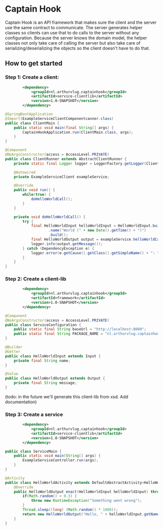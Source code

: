 # Captain Hook

Captain Hook is an API framework that makes sure the client and the server use the same contract to communicate.
The server generates helper classes so clients can use that to do calls to the server without any configuration.
Because the server knows the domain model, the helper classes not only take care of calling the server but also take care of serializing/deserializing the objects so the client doesn't have to do that.

## How to get started

### Step 1: Create a client:
```xml
        <dependency>
            <groupId>nl.arthurvlug.captainhook</groupId>
            <artifactId>service-clientlib</artifactId>
            <version>1.0-SNAPSHOT</version>
        </dependency>
```

```java
@SpringBootApplication
@Import(ExampleServiceClientComponentcanner.class)
public class ClientMain {
    public static void main(final String[] args) {
        CaptainHookApplication.run(ClientMain.class, args);
    }
}
```

```java
@Component
@NoArgsConstructor(access = AccessLevel.PRIVATE)
public class ClientRunner extends AbstractClientRunner {
    private static final Logger logger = LoggerFactory.getLogger(ClientRunner.class);

    @Autowired
    private ExampleServiceClient exampleService;

    @Override
    public void run() {
        while(true) {
            doHelloWorldCall();
        }
    }

    private void doHelloWorldCall() {
        try {
            final HelloWorldInput helloWorldInput = HelloWorldInput.builder()
                    .name("World (" + new Date().getTime() + ")")
                    .build();
            final HelloWorldOutput output = exampleService.helloWorldCall(helloWorldInput).call();
            logger.info(output.getMessage());
        } catch (DependencyException e) {
            logger.error(e.getCause().getClass().getSimpleName() + ": " + e.getCause().getMessage());
        }
    }
}
```

### Step 2: Create a client-lib
```xml
        <dependency>
            <groupId>nl.arthurvlug.captainhook</groupId>
            <artifactId>framework</artifactId>
            <version>1.0-SNAPSHOT</version>
        </dependency>
```

```java
@Component
@NoArgsConstructor(access = AccessLevel.PRIVATE)
public class ServiceConfiguration {
    public static final String baseUrl = "http://localhost:8080";
    public static final String PACKAGE_NAME = "nl.arthurvlug.captainhook.exampleservice";
}
```

```java
@Builder
@Getter
public class HelloWorldInput extends Input {
    private final String name;
}
```

```java
@Value
public class HelloWorldOutput extends Output {
    private final String message;
}
```

(todo: in the future we'll generate this client-lib from xsd. Add documentation)

### Step 3: Create a service
```xml
        <dependency>
            <groupId>nl.arthurvlug.captainhook</groupId>
            <artifactId>service-clientlib</artifactId>
            <version>1.0-SNAPSHOT</version>
        </dependency>
```

```java
public class ServiceMain {
    public static void main(String[] args) {
        ExampleServiceController.run(args);
    }
}
```

```java
@Activity
public class HelloWorldActivity extends DefaultAbstractActivity<HelloWorldInput, HelloWorldOutput> {
    @Override
    public HelloWorldOutput enact(HelloWorldInput helloWorldInput) throws Exception {
        if(Math.random() < 0.3) {
            throw new RuntimeException("Something went wrong");
        }
        Thread.sleep((long) (Math.random() * 1000));
        return new HelloWorldOutput("Hello, " + helloWorldInput.getName() + "!");
    }
}
```
